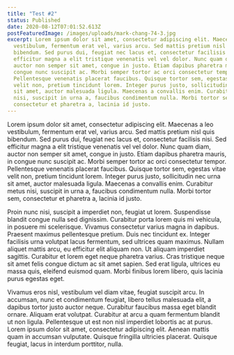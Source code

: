 ```yaml
---
title: "Test #2"
status: Published
date: 2020-08-12T07:01:52.613Z
postFeaturedImage: /images/uploads/mark-chang-74-3.jpg
excerpt: Lorem ipsum dolor sit amet, consectetur adipiscing elit. Maecenas a leo
  vestibulum, fermentum erat vel, varius arcu. Sed mattis pretium nisl quis
  bibendum. Sed purus dui, feugiat nec lacus et, consectetur facilisis nisi. Sed
  efficitur magna a elit tristique venenatis vel vel dolor. Nunc quam diam,
  auctor non semper sit amet, congue in justo. Etiam dapibus pharetra mauris, in
  congue nunc suscipit ac. Morbi semper tortor ac orci consectetur tempor.
  Pellentesque venenatis placerat faucibus. Quisque tortor sem, egestas vitae
  velit non, pretium tincidunt lorem. Integer purus justo, sollicitudin nec urna
  sit amet, auctor malesuada ligula. Maecenas a convallis enim. Curabitur metus
  nisi, suscipit in urna a, faucibus condimentum nulla. Morbi tortor sem,
  consectetur et pharetra a, lacinia id justo.
---
```

Lorem ipsum dolor sit amet, consectetur adipiscing elit. Maecenas a leo vestibulum, fermentum erat vel, varius arcu. Sed mattis pretium nisl quis bibendum. Sed purus dui, feugiat nec lacus et, consectetur facilisis nisi. Sed efficitur magna a elit tristique venenatis vel vel dolor. Nunc quam diam, auctor non semper sit amet, congue in justo. Etiam dapibus pharetra mauris, in congue nunc suscipit ac. Morbi semper tortor ac orci consectetur tempor. Pellentesque venenatis placerat faucibus. Quisque tortor sem, egestas vitae velit non, pretium tincidunt lorem. Integer purus justo, sollicitudin nec urna sit amet, auctor malesuada ligula. Maecenas a convallis enim. Curabitur metus nisi, suscipit in urna a, faucibus condimentum nulla. Morbi tortor sem, consectetur et pharetra a, lacinia id justo.

Proin nunc nisi, suscipit a imperdiet non, feugiat ut lorem. Suspendisse blandit congue nulla sed dignissim. Curabitur porta lorem quis mi vehicula, in posuere mi scelerisque. Vivamus consectetur varius magna in dapibus. Praesent maximus pellentesque pretium. Duis nec tincidunt ex. Integer facilisis urna volutpat lacus fermentum, sed ultrices quam maximus. Nullam aliquet mattis arcu, eu efficitur elit aliquam non. Ut aliquam imperdiet sagittis. Curabitur et lorem eget neque pharetra varius. Cras tristique neque sit amet felis congue dictum ac sit amet sapien. Sed erat ligula, ultrices eu massa quis, eleifend euismod quam. Morbi finibus lorem libero, quis lacinia purus egestas eget.

Vivamus eros nisl, vestibulum vel diam vitae, feugiat suscipit arcu. In accumsan, nunc et condimentum feugiat, libero tellus malesuada elit, a dapibus tortor justo auctor neque. Curabitur faucibus massa eget blandit ornare. Aliquam erat volutpat. Curabitur at arcu a quam fermentum blandit ut non ligula. Pellentesque ut est non nisl imperdiet lobortis ac at purus. Lorem ipsum dolor sit amet, consectetur adipiscing elit. Aenean mattis quam in accumsan vulputate. Quisque fringilla ultricies placerat. Quisque feugiat, lacus in interdum porttitor, nulla.